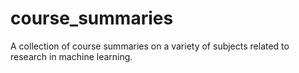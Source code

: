 # course_summaries

A collection of course summaries on a variety of subjects related to research in machine learning.


